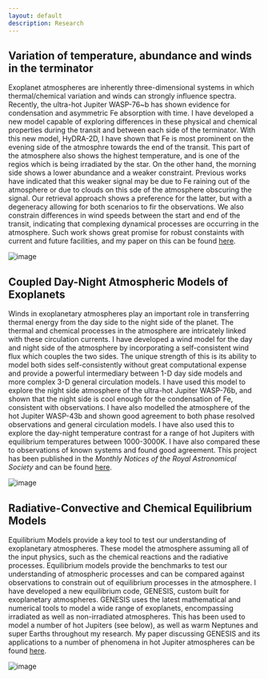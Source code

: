 ```yaml
---
layout: default
description: Research
---
```


## Variation of temperature, abundance and winds in the terminator

Exoplanet atmospheres are inherently three-dimensional systems in which thermal/chemical variation and winds can strongly influence spectra. Recently, the ultra-hot Jupiter WASP-76~b has shown evidence for condensation and asymmetric Fe absorption with time. I have developed a new model capable of exploring differences in these physical and chemical properties during the transit and between each side of the terminator. With this new model, HyDRA-2D, I have shown that Fe is most prominent on the evening side of the atmosphre towards the end of the transit. This part of the atmosphere also shows the highest temperature, and is one of the regios which is being irradiated by the star. On the other hand, the morning side shows a lower abundance and a weaker constraint. Previous works have indicated that this weaker signal may be due to Fe raining out of the atmosphere or due to clouds on this sde of the atmosphere obscuring the signal. Our retrieval approach shows a preference for the latter, but with a degeneracy allowing for both scenarios to fir the observations. We also constrain differences in wind speeds between the start and end of the transit, indicating that complexing dynamical processes are occurring in the atmosphere. Such work shows great promise for robust constaints with current and future facilities, and my paper on this can be found [here](https://ui.adsabs.harvard.edu/abs/2022arXiv220611268G/abstract).

![image]({{site.baseurl}}/images/dT_T_combine.jpg)

## Coupled Day-Night Atmospheric Models of Exoplanets

Winds in exoplanetary atmospheres play an important role in transferring thermal energy from the day side to the night side of the planet. The thermal and chemical processes in the atmosphere are intricately linked with these circulation currents. I have developed a wind model for the day and night side of the atmosphere by incorporating a self-consistent wind flux which couples the two sides. The unique strength of this is its ability to model both sides self-consistently without great computational expense and provide a powerful intermediary between 1-D day side models and more complex 3-D general circulation models. I have used this model to explore the night side atmosphere of the ultra-hot Jupiter WASP-76b, and shown that the night side is cool enough for the condensation of Fe, consistent with observations. I have also modelled the atmosphere of the hot Jupiter WASP-43b and shown good agreement to both phase resolved observations and general circulation models. I have also used this to explore the day-night temperature contrast for a range of hot Jupiters with equilibrium temperatures between 1000-3000K. I have also compared these to observations of known systems and found good agreement. This project has been published in the _Monthly Notices of the Royal Astronomical Society_ and can be found [here](https://ui.adsabs.harvard.edu/abs/2020MNRAS.tmp.2928G/abstract).

![image]({{site.baseurl}}/images/dT_T_combine.jpg)

## Radiative-Convective and Chemical Equilibrium Models

Equilibrium Models provide a key tool to test our understanding of exoplanetary atmospheres. These model the atmosphere assuming all of the input physics, such as the chemical reactions and the radiative processes. Equilibrium models provide the benchmarks to test our understanding of atmospheric processes and can be compared against observations to constrain out of equilibrium processes in the atmosphere. I have developed a new equilibrium code, GENESIS, custom built for exoplanetary atmospheres. GENESIS uses the latest mathematical and numerical tools to model a wide range of exoplanets, encompassing irradiated as well as non-irradiated atmospheres. This has been used to model a number of hot Jupiters (see below), as well as warm Neptunes and super Earths throughout my research. My paper discussing GENESIS and its applications to a number of phenomena in hot Jupiter atmospheres can be found [here](https://ui.adsabs.harvard.edu/abs/2017MNRAS.472.2334G/abstract).

![image]({{site.baseurl}}/images/planet_sims.jpg)
